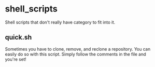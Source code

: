 # shell_scripts
Shell scripts that don't really have category to fit into it.
## quick.sh
Sometimes you have to clone, remove, and reclone a repository. You can easily do so with this script. Simply follow the comments in the file and you're set!
